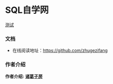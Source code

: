 # SQL自学网

[测试](https://github.com/zhugezifang)

### 文档

- 在线阅读地址：https://github.com/zhugezifang

### 作者介绍

**作者介绍:**   **[诸葛子房](https://github.com/zhugezifang)**
